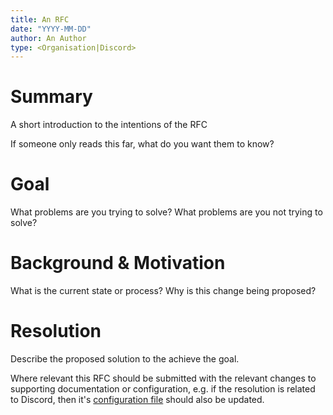 ```yaml
---
title: An RFC
date: "YYYY-MM-DD"
author: An Author
type: <Organisation|Discord>
---
```


# Summary

A short introduction to the intentions of the RFC

If someone only reads this far, what do you want them to know?

# Goal

What problems are you trying to solve? What problems are you not trying to solve?

# Background & Motivation

What is the current state or process? Why is this change being proposed?

# Resolution

Describe the proposed solution to the achieve the goal.

Where relevant this RFC should be submitted with the relevant changes to
supporting documentation or configuration, e.g. if the resolution is related to
Discord, then it's [configuration file](./discord/config.yml) should also be
updated.